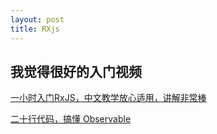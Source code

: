 ```yaml
---
layout: post
title: RXjs
---
```


## 我觉得很好的入门视频

[一小时入门RxJS，中文教学放心适用，讲解非常棒](https://www.bilibili.com/video/BV1Mt4y127An?from=search&seid=2937341248617713938)

[二十行代码，搞懂 Observable](https://www.bilibili.com/video/BV1gE411n7kf/?spm_id_from=autoNext)